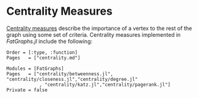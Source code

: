 # Centrality Measures

[Centrality measures](https://en.wikipedia.org/wiki/Centrality) describe the
importance of a vertex to the rest of the graph using some set of criteria.
Centrality measures implemented in *FatGraphs.jl* include the following:


```@index
Order = [:type, :function]
Pages   = ["centrality.md"]
```

```@autodocs
Modules = [FatGraphs]
Pages   = ["centrality/betweenness.jl", "centrality/closeness.jl","centrality/degree.jl"
            , "centrality/katz.jl","centrality/pagerank.jl"]
Private = false
```
